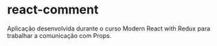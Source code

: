 # react-comment
Aplicação desenvolvida durante o curso Modern React with Redux para trabalhar a comunicação com Props.
